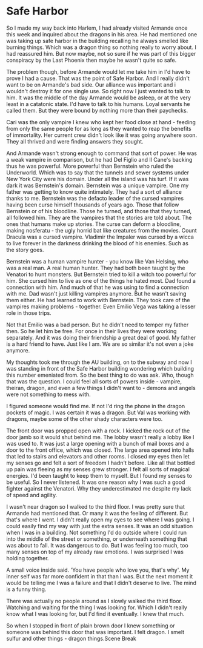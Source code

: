 #  Safe Harbor

So I made my way back into Harlem, I had already visited Armande once this week
and inquired about the dragons in his area. He had mentioned one was taking up
safe harbor in the building recalling he always smelled like burning things.
Which was a dragon thing so nothing really to worry about. I had reassured him.
But now maybe, not so sure if he was part of this bigger conspiracy by the Last
Phoenix then maybe he wasn't quite so safe.

The problem though, before Armande would let me take him in I'd have to prove I
had a cause. That was the point of Safe Harbor. And I really didn't want to be
on Armande's bad side. Our alliance was important and i wouldn't destroy it for
one single use. So right now I just wanted to talk to him. It was the middle of
the day Armande would be asleep, or at the very least in a catatonic state. I'd
have to talk to his humans. Loyal servants he called them. But they were bound
by nothing more than their paychecks.

Cari was the only vampire I knew who kept her food close at hand - feeding from
only the same people for as long as they wanted to reap the benefits of
immortality. Her current crew didn't look like it was going anywhere soon. They
all thrived and were finding answers they sought.

And Armande wasn't strong enough to command that sort of power. He was a weak
vampire in comparison, but he had Del Figlio and Il Cane's backing thus he was
powerful. More powerful than Bernstein who ruled the Underworld. Which was to
say that the tunnels and sewer systems under New York City were his domain.
Under all the island was his turf. If it was dark it was Bernstein's domain.
Bernstein was a unique vampire. One my father was getting to know quite
intimately. They had a sort of alliance thanks to me. Bernstein was the defacto
leader of the cursed vampires having been curse himself thousands of years ago.
Those that follow Bernstein or of his bloodline. Those he turned, and those that
they turned, all followed him. They are the vampires that the stories are told
about. The ones that humans make up stories. The curse can deform a bloodline,
making nosferatu - the ugly horrid bat like creatures from the movies. Count
Dracula was a cursed vampire. Vladimir the Impaler was cursed by a wicca to live
forever in the darkness drinking the blood of his enemies. Such as the story
goes.

Bernstein was a human vampire hunter - you know like Van Helsing, who was a real
man. A real human hunter. They had both been taught by the Venatori to hunt
monsters. But Bernstein tried to kill a witch too powerful for him. She cursed
him to live as one of the things he hated most. Dad found a connection with him.
And much of that he was using to find a connection with me. Dad wasn't just
killing vampires anymore. But he wasn't saving them either. He had learned to
work with Bernstein. They took care of the vampires making problems - together.
Even Emilio Vega was taking a lesser role in those trips.

Not that Emilio was a bad person. But he didn't need to temper my father then.
So he let him be free. For once in their lives they were working separately. And
it was doing their friendship a great deal of good. My father is a hard friend
to have. Just like I am. We are so similar it's not even a joke anymore.

My thoughts took me through the AU building, on to the subway and now I was
standing in front of the Safe Harbor building wondering which building this
number emeniated from. So the best thing to do was ask. Who, though that was the
question. I could feel all sorts of powers inside - vampire, theiran, dragon,
and even a few things I didn't want to - demons and angels were not something to
mess with.

I figured someone would find me. If not I'd ring the phone in the dragon pockets
of magic. I was certain it was a dragon. But Val was working with dragons, maybe
some of the other shady characters were too.

The front door was propped open with a rock. I kicked the rock out of the door
jamb so it would shut behind me. The lobby wasn't really a lobby like I was used
to. It was just a large opening with a bunch of mail boxes and a door to the
front office, which was closed. The large area opened into halls that led to
stairs and elevators and other rooms. I closed my eyes then let my senses go and
felt a sort of freedom I hadn't before. Like all that bottled up pain was
fleeing as my senses grew stronger. I felt all sorts of magical energies. I'd
been taught to keep them to myself. But I found my senses to be useful. So I
never listened. It was one reason why I was such a good fighter against the
Venatori. Why they underestimated me despite my lack of speed and agility.

I wasn't near dragon so I walked to the third floor. I was pretty sure that
Armande had mentioned that. Or many it was the feeling of different. But that's
where I went. I didn't really open my eyes to see where I was going. I could
easily find my way with just the extra senses. It was an odd situation when I
was in a building. Not something I'd do outside where I could run into the
middle of the street or something, or underneath something that was about to
fall. It was dangerous to do. But I was feeling too much, too many senses on top
of my already raw emotions. I was surprised I was holding together.

A small voice inside said. 'You have people who love you, that's why'. My inner
self was far more confident in that than I was. But the next moment it would be
telling me I was a failure and that I didn't deserve to live. The mind is a
funny thing.

There was actually no people around as I slowly walked the third floor. Watching
and waiting for the thing I was looking for. Which I didn't really know what I
was looking for, but I'd find it eventually. I knew that much.

So when I stopped in front of plain brown door I knew something or someone was
behind this door that was important. I felt dragon. I smelt sulfur and other
things - dragon things.Scene Break




<!--stackedit_data:
eyJoaXN0b3J5IjpbLTEzNzUxMTE0MzVdfQ==
-->